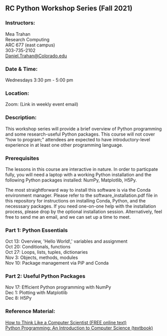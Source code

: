 ## RC Python Workshop Series (Fall 2021)

### Instructors:

Mea Trahan  
Research Computing  
ARC 677  (east campus)  
303-735-2102    
Daniel.Trahan@Colorado.edu

### Date & Time:
Wednesdays 3:30 pm - 5:00 pm

### Location:
Zoom: (Link in weekly event email)

### Description:  
This workshop series will provide a brief overview of Python programming and some research-useful Python packages. This course will not cover “how to program;" attendees are expected to have introductory-level experience in at least one other programming language. 

### Prerequisites
The lessons in this course are interactive in nature.  In order to particpate fully, you will need a laptop with a working Python installation and the following Python packages installed:  NumPy, Matplotlib, H5Py.

The most straightforward way to install this software is via the Conda environment manager.  Please refer to the software_installation.pdf file in this repository for instructions on installing Conda, Python, and the necesssary packages.  If you need one-on-one help with the installation process, please drop by the optional installation session.  Alternatively, feel free to send me an email, and we can set up a time to meet.

### Part 1:  Python Essentials
Oct 13: Overview, 'Hello World!,' variables and assignment  
Oct 20: Conditionals, functions  
Oct 27: Loops, lists, tuples, dictionaries  
Nov 3: Objects, methods, modules  
Nov 10: Package management via PiP and Conda

### Part 2:  Useful Python Packages 
Nov 17: Efficient Python programming with NumPy   
Dec 1: Plotting with Matplotlib    
Dec 8: H5Py  


### Reference Material:  
[How to Think Like a Computer Scientist (FREE online text)](http://openbookproject.net/thinkcs/python/english3e/)  
[Python Programming: An Introduction to Computer Science (textbook)](http://mcsp.wartburg.edu/zelle/python/)



